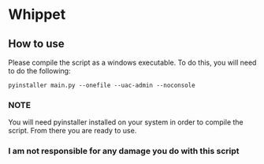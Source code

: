 # Whippet

## How to use
Please compile the script as a windows executable. To do this, you will need to do the following:

`pyinstaller main.py --onefile --uac-admin --noconsole`

### NOTE
You will need pyinstaller installed on your system in order to compile the script. From there you are ready to use.

### I am not responsible for any damage you do with this script
